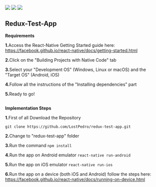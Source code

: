 ![](https://img.shields.io/badge/React-16.0.0-red.svg) ![](https://img.shields.io/badge/Status-Working-blue.svg) ![](https://img.shields.io/npm/v/npm.svg)

## Redux-Test-App

**Requirements**

<b>1.</b>Access the React-Native Getting Started guide here:
https://facebook.github.io/react-native/docs/getting-started.html

<b>2.</b>Click on the "Building Projects with Native Code" tab

<b>3.</b>Select your "Development OS" (Windows, Linux or macOS) and the "Target OS" (Android, iOS)

<b>4.</b>Follow all the instructions of the "Installing dependencies" part

<b>5.</b>Ready to go!

##
**Implementation Steps**

<b>1.</b>First of all Download the Repository

`git clone https://github.com/LostPedro/redux-test-app.git`

<b>2.</b>Change to "redux-test-app" folder

<b>3.</b>Run the command
`npm install`

<b>4.</b>Run the app on Android emulator
`react-native run-android`

<b>5.</b>Run the app on iOS emulator
`react-native run-ios`

<b>6.</b>Run the app on a device (both iOS and Android) follow the steps here:
https://facebook.github.io/react-native/docs/running-on-device.html
